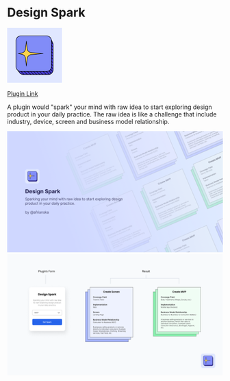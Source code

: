 
# Design Spark

![alt text](./assets/design-spark-logo.png)

[Plugin Link](https://www.figma.com/community/plugin/1368099612425678197/design-spark)

A plugin would "spark" your mind with raw idea to start exploring design product in your daily practice. The raw idea is like a challenge that include industry, device, screen and business model relationship.

![alt text](./assets/cover.png)
![alt text](./assets/info.png)